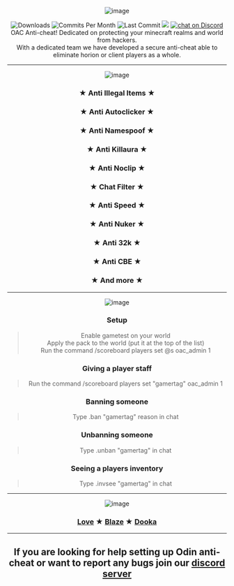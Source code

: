 <div align="center">
  
  ![image](https://user-images.githubusercontent.com/90171285/188550819-ca982970-f832-4c58-b850-7836c10cabf0.png)

  <img src="https://img.shields.io/github/downloads/Hate2/OAC/total" alt="Downloads"/>
  <img src="https://img.shields.io/github/commit-activity/m/Hate2/OAC" alt="Commits Per Month"/>
  <img src="https://img.shields.io/github/last-commit/Hate2/OAC" alt="Last Commit"/>
  <a href="https://github.com/badges/Hate2/OAC/contributors" alt="Contributors">
        <img src="https://img.shields.io/github/contributors/badges/shields" /></a>
  <a href="https://discord.gg/YBHBn7UEtT">
        <img src="https://img.shields.io/discord/818549844766752818?logo=discord"
            alt="chat on Discord"></a><br>
  OAC Anti-cheat! Dedicated on protecting your minecraft realms and world from hackers.<br>
  With a dedicated team we have developed a secure anti-cheat able to eliminate horion or client players as a whole.<br>


  ---

  ![image](https://user-images.githubusercontent.com/90171285/188550636-6bbc1ee2-9b95-4cdc-a982-d1554ddbaebf.png)

  ### ★ Anti Illegal Items ★
  ### ★ Anti Autoclicker ★
  ### ★ Anti Namespoof ★
  ### ★ Anti Killaura ★
  ### ★ Anti Noclip ★
  ### ★ Chat Filter ★
  ### ★ Anti Speed ★
  ### ★ Anti Nuker ★
  ### ★ Anti 32k ★
  ### ★ Anti CBE ★
  ### ★ And more ★


  ---

  ![image](https://user-images.githubusercontent.com/90171285/188550662-105b8150-96bf-4f02-ae51-e9ee2890d3fa.png)

  ### Setup
  > Enable gametest on your world<br>
  > Apply the pack to the world (put it at the top of the list)<br>
  > Run the command /scoreboard players set @s oac_admin 1<br>

  ### Giving a player staff
  > Run the command /scoreboard players set "gamertag" oac_admin 1<br>

  ### Banning someone
  > Type .ban "gamertag" reason in chat<br>

  ### Unbanning someone
  > Type .unban "gamertag" in chat<br>

  ### Seeing a players inventory
  > Type .invsee "gamertag" in chat<br>


  ---

![image](https://user-images.githubusercontent.com/90171285/188551211-aafb7a4e-ad31-4d88-bc7e-1b53d883a485.png)
  
  ### [Love](https://github.com/Hate2) ★ [Blaze](https://github.com/iBlqzed) ★ [Dooka](https://github.com/DookaDessss)

 ---
 ## If you are looking for help setting up Odin anti-cheat or want to report any bugs join our [discord server](https://discord.gg/YBHBn7UEtT)
</div>
